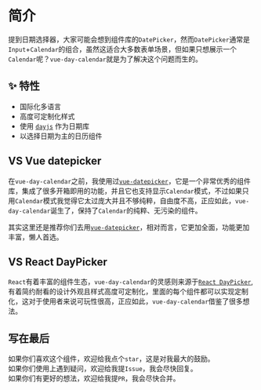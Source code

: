# 简介
 
提到日期选择器，大家可能会想到组件库的`DatePicker`，然而`DatePicker`通常是`Input`+`Calendar`的组合，虽然这适合大多数表单场景，但如果只想展示一个`Calendar`呢？`vue-day-calendar`就是为了解决这个问题而生的。

## ✨ 特性
- 国际化多语言
- 高度可定制化样式
- 使用 [`dayjs`](https://dayjs.gitee.io/zh-CN) 作为日期库
- 以选择日期为主的日历组件


## VS Vue datepicker
在`vue-day-calendar`之前，我使用过[`vue-datepicker`](https://vue3datepicker.com/)，它是一个非常优秀的组件库，集成了很多开箱即用的功能，并且它也支持显示`Calendar`模式，不过如果只用`Calendar`模式我觉得它太过庞大并且不够纯粹，自由度不高，正应如此，`vue-day-calendar`诞生了，保持了`Calendar`的纯粹、无污染的组件。

其实这里还是推荐你们去用[`vue-datepicker`](https://vue3datepicker.com/)，相对而言，它更加全面，功能更加丰富，懒人首选。

## VS React DayPicker
`React`有着丰富的组件生态，`vue-day-calendar`的灵感则来源于[`React DayPicker`](https://react-day-picker.js.org/),有着简约耐看的设计外观且样式高度可定制化，里面的每个组件都可以实现定制化，这对于使用者来说可玩性很高，正应如此，`vue-day-calendar`借鉴了很多想法。

## 写在最后
如果你们喜欢这个组件，欢迎给我点个`star`，这是对我最大的鼓励。  
如果你们使用上遇到疑问，欢迎给我提`Issue`，我会尽快回复。  
如果你们有更好的想法，欢迎给我提`PR`，我会尽快合并。  